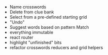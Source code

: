 - Name crosswords
- Delete from clue bank
- Select from a pre-defined starting grid
- "Undo"
- Suggest words based on pattern Match
- everything immutable
- react router
- highlight "unfinished" bits
- refactor crosswords reducers and grid helpers
